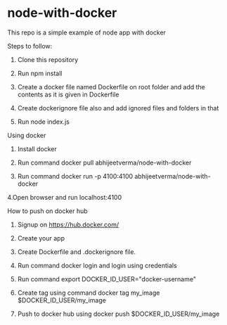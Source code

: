 # node-with-docker
This repo is a simple example of node app with docker

Steps to follow:

1. Clone this repository

2. Run npm install

3. Create a docker file named Dockerfile on root folder and add the contents as it is given in Dockerfile

4. Create dockerignore file also and add ignored files and folders in that

5. Run node index.js



Using docker

1. Install docker

2. Run command docker pull abhijeetverma/node-with-docker

3. Run command docker run -p 4100:4100 abhijeetverma/node-with-docker

4.Open browser and run localhost:4100



How to push on docker hub

1. Signup on https://hub.docker.com/

2. Create your app

3. Create Dockerfile and .dockerignore file.

4. Run command docker login and login using credentials

5. Run command export DOCKER_ID_USER="docker-username"

5. Create tag using command docker tag my_image $DOCKER_ID_USER/my_image

6. Push to docker hub using docker push $DOCKER_ID_USER/my_image


